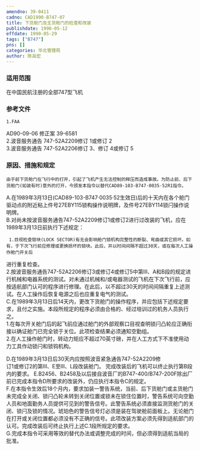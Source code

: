 ```yaml
---
amendno: 39-0411  
cadno: CAD1990-B747-07  
title: 下货舱门及主货舱门的检查和改装  
publishdate: 1990-05-12  
effdate: 1990-05-29  
tags: ["B747"]  
pns: []  
categories: 华北管理局  
author: 陈岳宏  
---
```

  
### 适用范围  
在中国民航注册的全部747型飞机  
  
<!--more-->  
### 参考文件  
    1.FAA  
AD90-09-06 修正案 39-6581  
    2.波音服务通告 747-52A2209修订 1或修订 2  
    3.波音服务通告 747-52A2206修订 3、修订 4或修订 5  
  
### 原因、措施和规定  
    由于前下货舱门在飞行中的打开，引起了飞机产生无法控制的释压而造成事故。为防止前、后下货舱门(如装有时)意外的打开，今颁发本指令以替代CAD89-103-B747·0035·52R1指令。  
A.在1989年3月13日(CAD89-103-B747·0035·52生效日)后的十天内在各个舱门驱动点的附近粘上件号27EBY115锁构操作说明牌，及件号27EBY114锁闩操作说明牌。  
B.对尚未按波音服务通告747-52A2209修订1或修订2进行过改装的飞机，应在1989年3月13日前执行下述规定：  
  
     1.目视检查锁块(LOCK SECTOR)有无会影响舱门锁机构完整性的断裂、弯曲或其它损坏。如有，于下次飞行前应修理或更换损坏的锁块。此后，并以时间间隔不超过30天，或在每次人工操作舱门开关后  
  
进行重复检查。  
     2.按波音服务通告747-52A2206修订3或修订4或修订5中第Ⅲ、A和B段的规定进行机械和电器系统的测试。对未通过机械和/或电器测试的飞机在下次飞行前，应按适航部门认可的程序进行修理。在此后，以不超过30天的时间间隔重复上述测试。在人工操作后恢复电源之后也应重复电气的测试。  
    C.在1989年3月13日后14天内，更改下货舱门的操作程序，并应包括下述规定要求，且付之实施。本段所规定的程序必须由合格的、经过培训过的机务人员执行之。  
     1.在每次开关舱门后的起飞前应通过舱门的外部观察口目视查明锁闩凸轮应正确衔接以确证舱门已完全锁于关位。此项检查结果必须通知空勤组。  
     2.在人工操作舱门时，转动力矩应不超过70英寸磅，并在人工方式下不准使用动力工具作动锁闩和锁钩机构。  
  
D.在1989年3月13日后30天内应按照波音紧急通告747-52A2209修  
订1或修订2的第Ⅲ、E至Ⅲ、L段改装舱门。     完成改装后的飞机可以终止执行第B段内的要求。 E.B2456、B2458及以后接自波音厂的B747-400/B747-200F除出厂  
前已完成本指令D所要求的改装外，仍应执行本指令C的规定。  
F.在本指令生效后18个月内，要求加装一警告系统，当前、后下货舱门或主货舱门未完成全关闭、锁闩凸轮未转到关闭位置或锁未在锁住位置时，警告系统可向空勤人员和地面勤务人员提供可见到的警告信号。此警告系统必须直接监测货舱门的关闭、锁闩及锁的情况。琥珀色的警告信号灯必须是装在驾驶舱前面板上。无论舱门在打开或关闭位置都必须没有不正确的信号。此项改装方案必须先得到适航部门的认可。完成改装后可终止执行上述C.1段所规定的要求。  
G.完成本指令可采用等效的替代办法或调整完成的时间，但必须得到适航当局的批准。  
  
